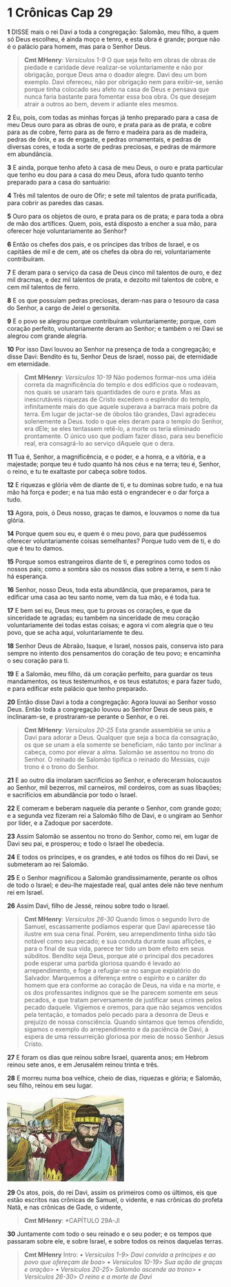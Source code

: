 # 1 Crônicas Cap 29

**1** 	DISSE mais o rei Davi a toda a congregação: Salomão, meu filho, a quem só Deus escolheu, é ainda moço e tenro, e esta obra é grande; porque não é o palácio para homem, mas para o Senhor Deus.

> **Cmt MHenry**: *Versículos 1-9* O que seja feito em obras de obras de piedade e caridade deve realizar-se voluntariamente e não por obrigação, porque Deus ama o doador alegre. Davi deu um bom exemplo. Davi ofereceu, não por obrigação nem para exibir-se, senão porque tinha colocado seu afeto na casa de Deus e pensava que nunca faria bastante para fomentar essa boa obra. Os que desejam atrair a outros ao bem, devem ir adiante eles mesmos.

**2** 	Eu, pois, com todas as minhas forças já tenho preparado para a casa de meu Deus ouro para as obras de ouro, e prata para as de prata, e cobre para as de cobre, ferro para as de ferro e madeira para as de madeira, pedras de ônix, e as de engaste, e pedras ornamentais, e pedras de diversas cores, e toda a sorte de pedras preciosas, e pedras de mármore em abundância.

**3** 	E ainda, porque tenho afeto à casa de meu Deus, o ouro e prata particular que tenho eu dou para a casa do meu Deus, afora tudo quanto tenho preparado para a casa do santuário:

**4** 	Três mil talentos de ouro de Ofir; e sete mil talentos de prata purificada, para cobrir as paredes das casas.

**5** 	Ouro para os objetos de ouro, e prata para os de prata; e para toda a obra de mão dos artífices. Quem, pois, está disposto a encher a sua mão, para oferecer hoje voluntariamente ao Senhor?

**6** 	Então os chefes dos pais, e os príncipes das tribos de Israel, e os capitães de mil e de cem, até os chefes da obra do rei, voluntariamente contribuíram.

**7** 	E deram para o serviço da casa de Deus cinco mil talentos de ouro, e dez mil dracmas, e dez mil talentos de prata, e dezoito mil talentos de cobre, e cem mil talentos de ferro.

**8** 	E os que possuíam pedras preciosas, deram-nas para o tesouro da casa do Senhor, a cargo de Jeiel o gersonita.

**9** 	E o povo se alegrou porque contribuíram voluntariamente; porque, com coração perfeito, voluntariamente deram ao Senhor; e também o rei Davi se alegrou com grande alegria.

**10** 	Por isso Davi louvou ao Senhor na presença de toda a congregação; e disse Davi: Bendito és tu, Senhor Deus de Israel, nosso pai, de eternidade em eternidade.

> **Cmt MHenry**: *Versículos 10-19* Não podemos formar-nos uma idéia correta da magnificência do templo e dos edifícios que o rodeavam, nos quais se usaram tais quantidades de ouro e prata. Mas as inescrutáveis riquezas de Cristo excedem o esplendor do templo, infinitamente mais do que aquele superava a barraca mais pobre da terra. Em lugar de jactar-se de óbolos tão grandes, Davi agradeceu solenemente a Deus. todo o que eles deram para o templo do Senhor, era dEle; se eles tentassem retê-lo, a morte os teria eliminado prontamente. O único uso que podiam fazer disso, para seu benefício real, era consagrá-lo ao serviço dAquele que o dera.

**11** 	Tua é, Senhor, a magnificência, e o poder, e a honra, e a vitória, e a majestade; porque teu é tudo quanto há nos céus e na terra; teu é, Senhor, o reino, e tu te exaltaste por cabeça sobre todos.

**12** 	E riquezas e glória vêm de diante de ti, e tu dominas sobre tudo, e na tua mão há força e poder; e na tua mão está o engrandecer e o dar força a tudo.

**13** 	Agora, pois, ó Deus nosso, graças te damos, e louvamos o nome da tua glória.

**14** 	Porque quem sou eu, e quem é o meu povo, para que pudéssemos oferecer voluntariamente coisas semelhantes? Porque tudo vem de ti, e do que é teu to damos.

**15** 	Porque somos estrangeiros diante de ti, e peregrinos como todos os nossos pais; como a sombra são os nossos dias sobre a terra, e sem ti não há esperança.

**16** 	Senhor, nosso Deus, toda esta abundância, que preparamos, para te edificar uma casa ao teu santo nome, vem da tua mão, e é toda tua.

**17** 	E bem sei eu, Deus meu, que tu provas os corações, e que da sinceridade te agradas; eu também na sinceridade de meu coração voluntariamente dei todas estas coisas; e agora vi com alegria que o teu povo, que se acha aqui, voluntariamente te deu.

**18** 	Senhor Deus de Abraão, Isaque, e Israel, nossos pais, conserva isto para sempre no intento dos pensamentos do coração de teu povo; e encaminha o seu coração para ti.

**19** 	E a Salomão, meu filho, dá um coração perfeito, para guardar os teus mandamentos, os teus testemunhos, e os teus estatutos; e para fazer tudo, e para edificar este palácio que tenho preparado.

**20** 	Então disse Davi a toda a congregação: Agora louvai ao Senhor vosso Deus. Então toda a congregação louvou ao Senhor Deus de seus pais, e inclinaram-se, e prostraram-se perante o Senhor, e o rei.

> **Cmt MHenry**: *Versículos 20-25* Esta grande assembléia se uniu a Davi para adorar a Deus. Qualquer que seja a boca da consagração, os que se unam a ela somente se beneficiam, não tanto por inclinar a cabeça, como por elevar a alma. Salomão se assentou no trono do Senhor. O reinado de Salomão tipifica o reinado do Messias, cujo trono é o trono do Senhor.

**21** 	E ao outro dia imolaram sacrifícios ao Senhor, e ofereceram holocaustos ao Senhor, mil bezerros, mil carneiros, mil cordeiros, com as suas libações; e sacrifícios em abundância por todo o Israel.

**22** 	E comeram e beberam naquele dia perante o Senhor, com grande gozo; e a segunda vez fizeram rei a Salomão filho de Davi, e o ungiram ao Senhor por líder, e a Zadoque por sacerdote.

**23** 	Assim Salomão se assentou no trono do Senhor, como rei, em lugar de Davi seu pai, e prosperou; e todo o Israel lhe obedecia.

**24** 	E todos os príncipes, e os grandes, e até todos os filhos do rei Davi, se submeteram ao rei Salomão.

**25** 	E o Senhor magnificou a Salomão grandissimamente, perante os olhos de todo o Israel; e deu-lhe majestade real, qual antes dele não teve nenhum rei em Israel.

**26** 	Assim Davi, filho de Jessé, reinou sobre todo o Israel.

> **Cmt MHenry**: *Versículos 26-30* Quando limos o segundo livro de Samuel, escassamente podíamos esperar que Davi aparecesse tão ilustre em sua cena final. Porém, seu arrependimento tinha sido tão notável como seu pecado; e sua conduta durante suas aflições, e para o final de sua vida, parece ter tido um bom efeito em seus súbditos. Bendito seja Deus, porque até o principal dos pecadores pode esperar uma partida gloriosa quando é levado ao arrependimento, e foge a refugiar-se no sangue expiatório do Salvador. Marquemos a diferença entre o espírito e o caráter do homem que era conforme ao coração de Deus, na vida e na morte, e os dos professantes indignos que se lhe parecem somente em seus pecados, e que tratam perversamente de justificar seus crimes pelos pecado daquele. Vigiemos e oremos, para que não sejamos vencidos pela tentação, e tomados pelo pecado para a desonra de Deus e prejuízo de nossa consciência. Quando sintamos que temos ofendido, sigamos o exemplo do arrependimento e da paciência de Davi, à espera de uma ressurreição gloriosa por meio de nosso Senhor Jesus Cristo.

**27** 	E foram os dias que reinou sobre Israel, quarenta anos; em Hebrom reinou sete anos, e em Jerusalém reinou trinta e três.

**28** 	E morreu numa boa velhice, cheio de dias, riquezas e glória; e Salomão, seu filho, reinou em seu lugar.

![](../Images/SweetPublishing/11-2-2.jpg) 

**29** 	Os atos, pois, do rei Davi, assim os primeiros como os últimos, eis que estão escritos nas crônicas de Samuel, o vidente, e nas crônicas do profeta Natã, e nas crônicas de Gade, o vidente,

> **Cmt MHenry**: *CAPÍTULO 29A-Jl

**30** 	Juntamente com todo o seu reinado e o seu poder; e os tempos que passaram sobre ele, e sobre Israel, e sobre todos os reinos daquelas terras.


> **Cmt MHenry** Intro: *• Versículos 1-9*> *Davi convida a príncipes e ao povo que ofereçam de boa*> *• Versículos 10-19*> *Sua ação de graças e oração*> *• Versículos 20-25*> *Salomão ascende ao trono*> *• Versículos 26-30*> *O reino e a morte de Davi*
